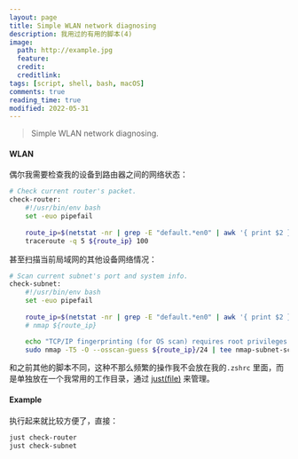 ```yaml
---
layout: page
title: Simple WLAN network diagnosing
description: 我用过的有用的脚本(4)
image:
  path: http://example.jpg
  feature: 
  credit: 
  creditlink:
tags: [script, shell, bash, macOS]
comments: true
reading_time: true
modified: 2022-05-31
---
```




> Simple WLAN network diagnosing.



#### WLAN

偶尔我需要检查我的设备到路由器之间的网络状态：

```bash
# Check current router's packet.
check-router:
    #!/usr/bin/env bash
    set -euo pipefail
    
    route_ip=$(netstat -nr | grep -E "default.*en0" | awk '{ print $2 }')
    traceroute -q 5 ${route_ip} 100
```

甚至扫描当前局域网的其他设备网络情况：

```bash
# Scan current subnet's port and system info.
check-subnet:
    #!/usr/bin/env bash
    set -euo pipefail
    
    route_ip=$(netstat -nr | grep -E "default.*en0" | awk '{ print $2 }')
    # nmap ${route_ip}

    echo "TCP/IP fingerprinting (for OS scan) requires root privileges."
    sudo nmap -T5 -O --osscan-guess ${route_ip}/24 | tee nmap-subnet-scan-$(date +%s).log
```



和之前其他的脚本不同，这种不那么频繁的操作我不会放在我的`.zshrc` 里面，而是单独放在一个我常用的工作目录，通过 [just(file)](https://github.com/casey/just)  来管理。



#### Example

执行起来就比较方便了，直接：

```bash
just check-router
just check-subnet
```
